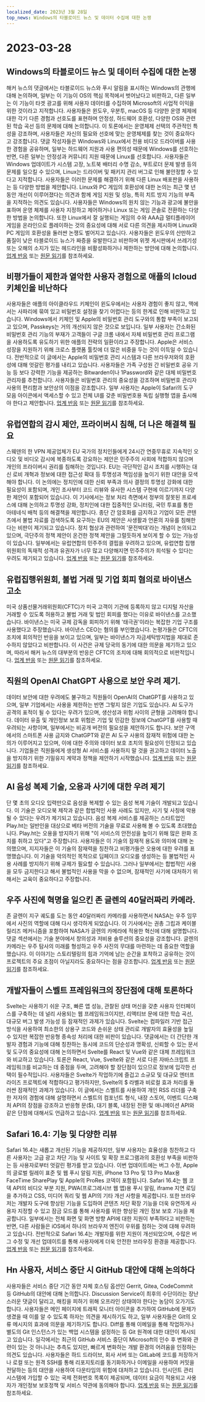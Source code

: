 ```yaml
---
localized_date: 2023년 3월 28일
top_news: Windows의 타블로이드 뉴스 및 데이터 수집에 대한 논쟁
---
```


# 2023-03-28

## Windows의 타블로이드 뉴스 및 데이터 수집에 대한 논쟁

해커 뉴스의 댓글에서는 타블로이드 뉴스와 푸시 알림을 표시하는 Windows의 관행에 대해 논의하며, 일부는 이 기능이 OS의 핵심 목적에서 벗어났다고 비판하고, 다른 일부는 이 기능이 타겟 광고를 위해 사용자 데이터를 수집하여 Microsoft의 사업적 이익을 위한 것이라고 지적합니다. 사용자들은 윈도우, 우분투, macOS 등 다양한 운영 체제에 대한 각기 다른 경험과 선호도를 표현하며 안정성, 하드웨어 호환성, 다양한 OS와 관련된 학습 곡선 등의 문제에 대해 논의합니다. 이 토론에서는 운영체제 선택의 주관적인 특성을 강조하며, 사용자들은 자신의 필요와 선호에 맞는 운영체제를 찾는 것이 중요하다고 강조합니다. 댓글 작성자들은 Windows와 Linux에서 전용 비디오 드라이버를 사용한 경험을 공유하며, 일부는 하드웨어 지원과 사용 편의성 때문에 Windows를 선호하는 반면, 다른 일부는 안정성과 커뮤니티 지원 때문에 Linux를 선호합니다. 사용자들은 Windows 업데이트가 시스템 고장, 노트북 배터리 수명 감소, 부트로더 문제 발생 등의 문제를 일으킬 수 있으며, Linux는 드라이버 및 패키지 관리 버그로 인해 불안정할 수 있다고 지적합니다. 사용자들은 이러한 문제를 해결하기 위해 다른 Linux 배포판을 사용하는 등 다양한 방법을 제안합니다. Linux와 PC 게임의 호환성에 대한 논의는 최근 몇 년 동안 개선이 이루어졌다는 의견과 함께 게임 지원 및 성능, 특히 치트 방지 기능의 부족을 지적하는 의견도 있습니다. 사용자들은 Windows의 원치 않는 기능과 광고에 불만을 표하며 운영 체제를 사용자 지정하고 제어하거나 Linux 또는 게임 콘솔로 전환하는 다양한 방법을 논의합니다. 또한 Linux에서 잘 실행되는 게임의 수와 AAA급 멀티플레이어 게임을 온라인으로 플레이하는 것의 중요성에 대해 서로 다른 의견을 제시하며 Linux와 PC 게임의 호환성을 둘러싼 논쟁도 벌어지고 있습니다. 사용자들은 윈도우의 산만하고 품질이 낮은 타블로이드 뉴스가 짜증을 유발한다고 비판하며 위젯 게시판에서 쓰레기성 또는 오해의 소지가 있는 헤드라인을 비활성화하거나 제한하는 방안에 대해 논의합니다. [업계 반응](http://news.ycombinator.com/item?id=35323121) 또는 [원문 읽기](https://www.tomshardware.com/news/windows-keeps-feeding-tabloid-news)를 참조하세요.

## 비평가들이 제한과 열악한 사용자 경험으로 애플의 Icloud 키체인을 비난하다

사용자들은 애플의 아이클라우드 키체인이 윈도우에서는 사용자 경험이 좋지 않고, 맥에서는 사파리에 묶여 있고 비밀번호 설정을 찾기 어렵다는 등의 한계로 인해 비판하고 있습니다. Windows에서 키체인 및 Apple의 비밀번호 관리 도구와의 통합 부족이 보고되고 있으며, Passkeys는 거의 개선되지 않은 것으로 보입니다. 일부 사용자는 간소화된 비밀번호 관리 기능의 부재가 고객들이 구글 크롬 내에서 자체 비밀번호 관리 프로그램을 사용하도록 유도하기 위한 애플의 전략의 일환이라고 주장합니다. Apple은 서비스 성장을 지원하기 위해 크로스 플랫폼 툴킷에 더 많은 비중을 두는 것이 이득일 수 있습니다. 전반적으로 이 글에서는 Apple의 비밀번호 관리 시스템과 다른 브라우저와의 호환성에 대해 엇갈린 평가를 내리고 있습니다. 사용자들은 가족 구성원 간 비밀번호 공유 기능 등 보다 강력한 기능을 제공하는 Bitwarden이나 1Password와 같은 대체 비밀번호 관리자를 추천합니다. 사용자들은 비밀번호 관리의 중요성을 강조하며 비밀번호 관리자 사용의 편리함과 보안상의 이점을 강조합니다. 일부 사용자는 Apple이 Safari의 도구 모음 아이콘에서 액세스할 수 있고 전체 UI를 갖춘 비밀번호용 독립 실행형 앱을 출시해야 한다고 제안합니다. [업계 반응](http://news.ycombinator.com/item?id=35329950) 또는 [원문 읽기](https://cabel.com/2023/03/27/apple-passwords-deserve-an-app/)를 참조하세요.

## 유럽연합의 감시 제안, 프라이버시 침해, 더 나은 해결책 필요

스웨덴의 한 VPN 제공업체가 EU 국가의 정치인들에게 24시간 연중무휴로 지속적인 오디오 및 비디오 감시에 복종하도록 강요하는 제안은 민주주의 사회에 적합하지 않으며 개인의 프라이버시 권리를 침해하는 것입니다. EU는 극단적인 감시 조치를 시행하는 대신 로비 개혁과 정보에 대한 접근성 확대 등 투명성과 책임성을 높이기 위한 대안을 모색해야 합니다. 이 논의에는 정치인에 대한 신뢰 부족과 의사 결정의 투명성 강화에 대한 필요성이 포함되며, 개인 조사부터 코드 리뷰와 유사한 시스템 구현에 이르기까지 다양한 제안이 포함되어 있습니다. 이 기사에서는 정보 처리 측면에서 정부의 잘못된 프로세스에 대해 논의하고 투명성 강화, 정치인에 대한 집중적인 모니터링, 국민 투표를 통한 아테네식 배척 등의 해결책을 제안합니다. 종단 간 암호화를 금지하고 기업이 모든 콘텐츠에서 불법 자료를 검색하도록 요구하는 EU의 제안은 사생활과 언론의 자유를 침해한다는 비판이 제기되고 있습니다. 정치 협상과 관련하여 '문전박대'라는 개념이 논의되고 있으며, 극단주의 정책 제안이 온건한 정책 제안을 그럴듯하게 보이게 할 수 있는 가능성이 있습니다. 일부에서는 유럽연합의 민주주의 결핍을 우려하고 있으며, 유럽연합 집행위원회의 독재적 성격과 유권자가 너무 많고 다양해지면 민주주의가 희석될 수 있다는 우려도 제기되고 있습니다. [업계 반응](http://news.ycombinator.com/item?id=35321994) 또는 [원문 읽기](https://mullvad.net/en/chatcontrol)를 참조하세요.

## 유럽집행위원회, 불법 거래 및 기업 회피 혐의로 바이낸스 고소

미국 상품선물거래위원회(CFTC)가 미국 고객이 기관에 등록하지 않고 디지털 자산을 거래할 수 있도록 허용하고 불법 거래 및 법인 회피를 했다는 이유로 바이낸스를 고소했습니다. 바이낸스는 미국 규제 감독을 회피하기 위해 '태극권'이라는 복잡한 기업 구조를 사용했다고 주장했습니다. 바이낸스 CEO는 혐의를 부인했습니다. 논평가들은 CFTC의 조치에 회의적인 반응을 보이고 있으며, 일부는 바이낸스가 자금세탁방지법을 제대로 준수하지 않았다고 비판합니다. 이 사건은 규제 당국의 동기에 대한 의문을 제기하고 있으며, 따라서 해커 뉴스의 대부분의 반응은 CFTC의 조치에 대해 회의적으로 비판적입니다. [업계 반응](http://news.ycombinator.com/item?id=35327996) 또는 [원문 읽기](https://www.docdroid.net/60YAbCz/cftc-binance-pdf)를 참조하세요.

## 직원의 OpenAI ChatGPT 사용으로 보안 우려 제기.

데이터 보안에 대한 우려에도 불구하고 직원들이 OpenAI의 ChatGPT를 사용하고 있으며, 일부 기업에서는 사용을 제한하는 반면 그렇지 않은 기업도 있습니다. AI 도구가 공격의 표적이 될 수 있다는 우려가 있으며, 생산성과 위험 사이의 균형을 고려해야 합니다. 데이터 유출 및 개인정보 보호 위험은 기업 및 민감한 정보에 ChatGPT를 사용할 때 우려되는 사항이며, 일부에서는 비공개 버전의 필요성을 제안하기도 합니다. 보안 구역에서의 스마트폰 사용 금지와 ChatGPT와 같은 AI 도구 사용의 잠재적 위험에 대한 논의가 이루어지고 있으며, 이에 대한 주의와 데이터 보호 조치의 필요성이 인정되고 있습니다. 기업들은 직원들에게 생성형 AI 서비스를 사용하지 말 것을 권고하고 데이터 노출을 방지하기 위한 기밀유지 계약과 정책을 제안하기 시작했습니다. [업계 반응](http://news.ycombinator.com/item?id=35330438) 또는 [원문 읽기](https://www.darkreading.com/risk/employees-feeding-sensitive-business-data-chatgpt-raising-security-fears)를 참조하세요.

## AI 음성 복제 기술, 오용과 사기에 대한 우려 제기

단 몇 초의 오디오 입력만으로 음성을 복제할 수 있는 음성 복제 기술이 개발되고 있습니다. 이 기술은 오디오북 제작과 같은 합법적인 사용 사례도 있지만, 사기 및 사칭에 악용될 수 있다는 우려가 제기되고 있습니다. 음성 복제 서비스를 제공하는 스타트업인 Play.ht는 일반인을 대상으로 베타 버전의 기술을 무료로 사용해 볼 수 있도록 초대했습니다. Play.ht는 오용을 방지하기 위해 "이 서비스의 안전성을 높이기 위해 많은 완화 조치를 취하고 있다"고 주장합니다. 사용자들은 이 기술의 잠재적 용도와 의미에 대해 논의했으며, 지지자들은 이 기술의 잠재력을 칭찬하고 비평가들은 오용에 대한 우려를 표명했습니다. 이 기술을 악의적인 목적으로 딥페이크 오디오를 생성하는 등 불법적인 사용 사례를 방지하기 위해 규제가 필요할 수 있습니다. 그러나 일부에서는 합법적인 사용을 모두 금지한다고 해서 불법적인 사용을 막을 수 없으며, 잠재적인 사기에 대처하기 위해서는 교육이 중요하다고 주장합니다.

## 우주 사진에 혁명을 일으킨 존 글렌의 40달러짜리 카메라.

존 글렌이 지구 궤도를 도는 동안 40달러짜리 카메라를 사용하면서 NASA는 우주 임무에서 사진의 역할에 대해 다시 생각하게 되었습니다. 이 기사에서는 권총 그립과 케이블 릴리즈 메커니즘을 포함하여 NASA가 글렌의 카메라에 적용한 혁신에 대해 설명합니다. 댓글 섹션에서는 기술 분야에서 창의성과 저비용 솔루션의 중요성을 강조합니다. 글렌의 카메라는 우주 탐사의 미래를 형성하고 우주 사진의 무대를 마련하는 데 중요한 역할을 했습니다. 이 이야기는 스토리텔링의 힘과 기억에 남는 순간을 포착하고 공유하는 것이 프로젝트의 주요 초점이 아닐지라도 중요하다는 점을 강조합니다. [업계 반응](http://news.ycombinator.com/item?id=35328368) 또는 [원문 읽기](https://petapixel.com/2023/03/23/how-john-glenns-40-camera-forced-nasa-to-rethink-space-missions/)를 참조하세요.

## 개발자들이 스벨트 프레임워크의 장단점에 대해 토론하다

Svelte는 사용하기 쉬운 구조, 빠른 앱 성능, 관찰된 상태 머신을 갖춘 사용자 인터페이스를 구축하는 데 널리 사용되는 웹 프레임워크이지만, 리액티브 문에 대한 학습 곡선, 대규모 버그 발생 가능성 등 잠재적인 과제가 있습니다. Svelte는 컴파일러 기반 접근 방식을 사용하여 최소한의 상용구 코드와 손쉬운 상태 관리로 개발자의 효율성을 높일 수 있지만 복잡한 반응형 종속성 처리에 대한 비판이 있습니다. 댓글에서는 더 간단한 개발자 경험과 기능에 대해 칭찬하는 동시에 코드의 단순성과 명확성, 신뢰할 수 있는 문서 및 도구의 중요성에 대해 논의하면서 Svelte를 React 및 Vue와 같은 대체 프레임워크와 비교하고 있습니다. 토론은 React, Vue, Svelte와 같은 서로 다른 자바스크립트 프레임워크를 비교하는 데 중점을 두며, 고려해야 할 장단점이 있으므로 정보에 입각한 선택이 필수적입니다. 사용자들은 Svelte가 작업하기에 즐겁고 소규모 및 대규모 엔터프라이즈 프로젝트에 적합하다고 평가하지만, Svelte의 $ 라벨과 비로컬 효과 처리를 둘러싼 잠재적인 과제가 있습니다. 이 글에서는 스벨트를 사용하여 개인 RSS 리더를 구축한 저자의 경험에 대해 설명하면서 스벨트의 컴포넌트 형식, 내장 스토어, 이벤트 디스패처 API의 장점을 강조하고 반응형 문($), 대기 블록, 내장된 전환 및 애니메이션 API와 같은 단점에 대해서도 언급하고 있습니다. [업계 반응](http://news.ycombinator.com/item?id=35324430) 또는 [원문 읽기](https://tyhopp.com/notes/thoughts-on-svelte)를 참조하세요.

## Safari 16.4: 기능 및 다양한 리뷰

Safari 16.4는 새롭고 개선된 기능을 제공하지만, 일부 사용자는 효율성을 칭찬하고 다른 사용자는 고급 광고 차단 기능 및 사이트 및 확장 프로그램과의 호환성 부족을 비판하는 등 사용자로부터 엇갈린 평가를 받고 있습니다. 이번 업데이트에는 버그 수정, Apple의 글로벌 릴레이 표준 및 웹 푸시 알림 지원, iPhone 13 Pro 및 13 Pro Max용 FaceTime SharePlay 및 Apple의 ProRes 코덱이 포함됩니다. Safari 16.4는 웹 코덱 API의 비디오 부분 지원, PWA(프로그레시브 웹 앱)용 푸시 알림, iframe 지연 로딩을 추가하고 CSS, 미디어 쿼리 및 웹 API의 기타 개선 사항을 제공합니다. 또한 브라우저는 개발자 도구에 향상된 기능을 도입하여 콘텐츠 차단 확장 기능을 더욱 유연하게 사용자 지정할 수 있고 잠금 모드를 통해 사용자를 위한 향상된 개인 정보 보호 기능을 제공합니다. 일부에서는 전체 화면 및 화면 방향 API에 대한 지원이 부족하다고 비판하는 반면, 다른 사람들은 iOS에서 하나의 브라우저 엔진이 우위를 점하는 것에 대해 우려하고 있습니다. 전반적으로 Safari 16.4는 개발자를 위한 지원이 개선되었으며, 수많은 버그 수정 및 개선 업데이트를 통해 사용자에게 더욱 안전한 브라우징 환경을 제공합니다. [업계 반응](http://news.ycombinator.com/item?id=35329961) 또는 [원문 읽기](https://webkit.org/blog/13966/webkit-features-in-safari-16-4/)를 참조하세요.

## Hn 사용자, 서비스 중단 시 GitHub 대안에 대해 논의하다

사용자들은 서비스 중단 기간 동안 자체 호스팅 옵션인 Gerrit, Gitea, CodeCommit 등 GitHub의 대안에 대해 논의합니다. Discussion Service이 최후의 수단이라는 장난스러운 댓글이 달리고, 해킹을 피하기 위해 오프라인 상태여야 한다는 농담이 오가기도 합니다. 사용자들은 메인 페이지에 트래픽 모니터 아이콘을 추가하여 GitHub에 문제가 생겼을 때 이를 알 수 있도록 하자는 의견을 제시하기도 하고, 일부 사용자들은 Git의 오류 메시지의 효과에 의문을 제기하기도 합니다. Diff를 통해 이메일을 통해 작업하거나 별도의 Git 인스턴스가 있는 백업 시스템을 설정하는 등 Git 원격에 대한 대안이 제시되고 있습니다. 일각에서는 최근의 GitHub 서비스 중단이 Microsoft의 인수 후 변화와 관련이 있는 것 아니냐는 추측도 있지만, 빠르게 변화하는 개발 환경의 어려움을 인정하는 의견도 있습니다. 사용자들은 하드 드라이브, 회사 서버 또는 GitLab에 코드를 저장하거나 로컬 또는 원격 SSH를 통해 리포지토리를 동기화하거나 이메일을 사용하여 커밋을 전달하는 등의 대안을 사용하여 다운타임의 위험에 대처하고 있습니다. 인시던트 관리 시스템에 가입할 수 있는 국제 전화번호 목록이 제공되며, 데이터 요금이 적용되고 사용자가 개인정보 보호정책 및 서비스 약관에 동의해야 합니다. [업계 반응](http://news.ycombinator.com/item?id=35325709) 또는 [원문 읽기](https://www.githubstatus.com/incidents/52z0j6phhnjs)를 참조하세요.
